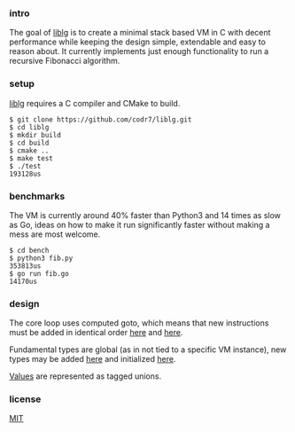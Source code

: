 ### intro
The goal of [liblg](https://github.com/codr7/liblg) is to create a minimal stack based VM in C with decent performance while keeping the design simple, extendable and easy to reason about. It currently implements just enough functionality to run a recursive Fibonacci algorithm.

### setup
[liblg](https://github.com/codr7/liblg) requires a C compiler and CMake to build.

```
$ git clone https://github.com/codr7/liblg.git
$ cd liblg
$ mkdir build
$ cd build
$ cmake ..
$ make test
$ ./test
193128us
```

### benchmarks
The VM is currently around 40% faster than Python3 and 14 times as slow as Go, ideas on how to make it run significantly faster without making a mess are most welcome.

```
$ cd bench
$ python3 fib.py
353813us
$ go run fib.go
14170us
```

### design
The core loop uses computed goto, which means that new instructions must be added in identical order [here](https://github.com/codr7/liblg/blob/master/src/lg/op.h) and [here](https://github.com/codr7/liblg/blob/master/src/lg/vm.c).

Fundamental types are global (as in not tied to a specific VM instance), new types may be added [here](https://github.com/codr7/liblg/tree/master/src/lg/types) and initialized [here](https://github.com/codr7/liblg/blob/master/src/lg/init.c).

[Values](https://github.com/codr7/liblg/blob/master/src/lg/val.h) are represented as tagged unions.

### license
[MIT](https://github.com/codr7/liblg/blob/master/LICENSE.txt)